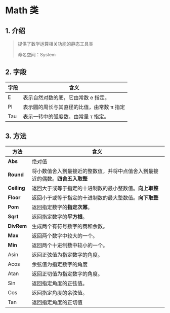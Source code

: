 # Math 类

## 1. 介绍

> 提供了数学运算相关功能的静态工具类
>
> 命名空间：System

## 2. 字段

| 字段 | 含义                                      |
| ---- | ----------------------------------------- |
| E    | 表示自然对数的底，它由常数 e 指定。       |
| PI   | 表示圆的周长与其直径的比值，由常数 π 指定 |
| Tau  | 表示一转中的弧度数，由常量 τ 指定。       |

## 3. 方法

| 方法        | 含义                                                         |
| ----------- | ------------------------------------------------------------ |
| **Abs**     | 绝对值                                                       |
| **Round**   | 将小数值舍入到最接近的整数值，并将中点值舍入到最接近的偶数。**四舍五入取整** |
| **Ceiling** | 返回大于或等于指定的十进制数的最小整数值。**向上取整**       |
| **Floor**   | 返回小于或等于指定的十进制数的最大整数值。**向下取整**       |
| **Pom**     | 返回指定数字的**指定次幂**。                                 |
| **Sqrt**    | 返回指定数字的**平方根**。                                   |
| **DivRem**  | 生成两个有符号数字的商和余数。                               |
| **Max**     | 返回两个数字中较大的一个。                                   |
| **Min**     | 返回两个十进制数中较小的一个。                               |
| Asin        | 返回正弦值为指定数字的角度。                                 |
| Acos        | 余弦值为指定数字的角度                                       |
| Atan        | 返回正切值为指定数字的角度。                                 |
| Sin         | 返回指定角度的正弦值。                                       |
| Cos         | 返回指定角度的余弦值。                                       |
| Tan         | 返回指定角度的正切值                                         |

